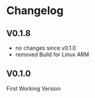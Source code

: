 # Changelog

## V0.1.8
- no changes since v0.1.0
- removed Build for Linux ARM

## V0.1.0

First Working Version
